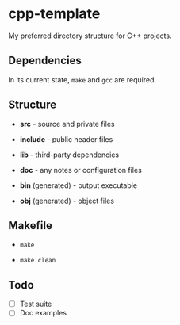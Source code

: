# cpp-template
My preferred directory structure for C++ projects.

## Dependencies
In its current state, `make` and `gcc` are required.

## Structure

- **src** - source and private files

- **include** - public header files

- **lib** - third-party dependencies

- **doc** - any notes or configuration files

- **bin** (generated) - output executable

- **obj** (generated) - object files

## Makefile

- `make`

- `make clean`

## Todo

- [ ] Test suite
- [ ] Doc examples
